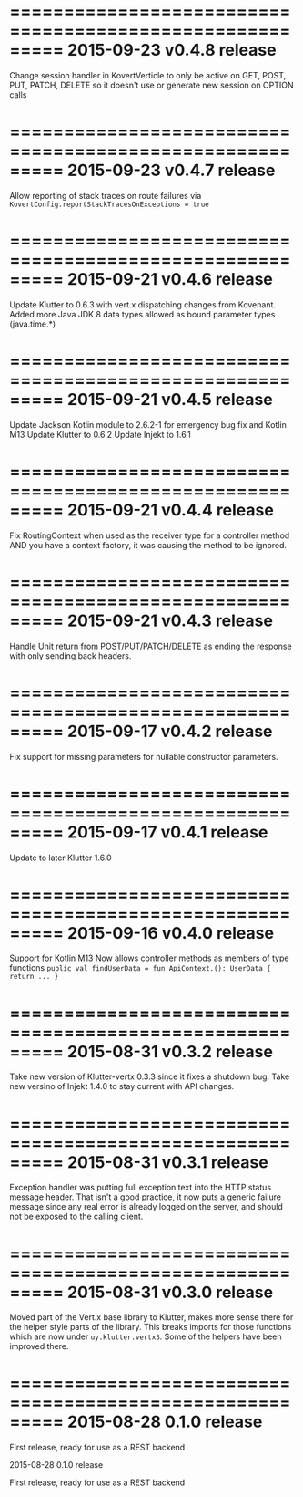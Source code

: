 =========================================================
2015-09-23 v0.4.8 release
=========================================================

Change session handler  in KovertVerticle to only be active on GET, POST, PUT, PATCH, DELETE so it doesn't use or generate new session on OPTION calls

=========================================================
2015-09-23 v0.4.7 release
=========================================================

Allow reporting of stack traces on route failures via `KovertConfig.reportStackTracesOnExceptions = true`

=========================================================
2015-09-21 v0.4.6 release
=========================================================

Update Klutter to 0.6.3 with vert.x dispatching changes from Kovenant.
Added more Java JDK 8 data types allowed as bound parameter types (java.time.*)

=========================================================
2015-09-21 v0.4.5 release
=========================================================

Update Jackson Kotlin module to 2.6.2-1 for emergency bug fix and Kotlin M13
Update Klutter to 0.6.2
Update Injekt to 1.6.1

=========================================================
2015-09-21 v0.4.4 release
=========================================================

Fix RoutingContext when used as the receiver type for a controller method AND you have a context factory, it was causing the method to be ignored.

=========================================================
2015-09-21 v0.4.3 release
=========================================================

Handle Unit return from POST/PUT/PATCH/DELETE as ending the response with only sending back headers.

=========================================================
2015-09-17 v0.4.2 release
=========================================================

Fix support for missing parameters for nullable constructor parameters.

=========================================================
2015-09-17 v0.4.1 release
=========================================================

Update to later Klutter 1.6.0

=========================================================
2015-09-16 v0.4.0 release
=========================================================

Support for Kotlin M13
Now allows controller methods as members of type functions `public val findUserData = fun ApiContext.(): UserData { return ... }`

=========================================================
2015-08-31 v0.3.2 release
=========================================================

Take new version of Klutter-vertx 0.3.3 since it fixes a shutdown bug.
Take new versino of Injekt 1.4.0 to stay current with API changes.

=========================================================
2015-08-31 v0.3.1 release
=========================================================

Exception handler was putting full exception text into the HTTP status message header.  That isn't a good practice, it
now puts a generic failure message since any real error is already logged on the server, and should not be exposed to
the calling client.


=========================================================
2015-08-31 v0.3.0 release
=========================================================

Moved part of the Vert.x base library to Klutter, makes more sense there for the helper style parts of the library.  This
breaks imports for those functions which are now under `uy.klutter.vertx3`.  Some of the helpers have been improved there.

=========================================================
2015-08-28 0.1.0 release
=========================================================

First release, ready for use as a REST backend

2015-08-28 0.1.0 release

First release, ready for use as a REST backend

